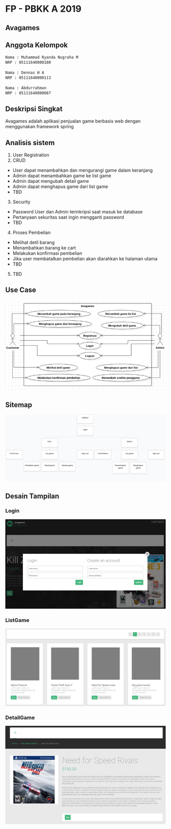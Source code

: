 # FP - PBKK A 2019
## Avagames

## Anggota Kelompok
```
Nama : Muhammad Ryanda Nugraha M
NRP : 05111640000180

Nama : Dennas H A
NRP : 05111640000113

Nama : Abdurrahman
NRP : 05111640000087
```
## Deskripsi Singkat
Avagames adalah aplikasi penjualan game berbasis web dengan menggunakan framework spring  
## Analisis sistem
1. User Registration
2. CRUD
* User dapat menambahkan dan mengurangi game dalam keranjang
* Admin dapat menambahkan game ke list game
* Admin dapat mengubah detail game
* Admin dapat menghapus game dari list game
* TBD
3. Security
* Password User dan Admin terinkripsi saat masuk ke database
* Pertanyaan sekuritas saat ingin mengganti password
* TBD
4. Proses Pembelian
* Melihat detil barang
* Menambahkan barang ke cart
* Melakukan konfirmasi pembelian
* Jika user membatalkan pembelian akan diarahkan ke halaman utama
* TBD
5. TBD

## Use Case
![UC](UCAvagames.jpeg)

## Sitemap
![SiteMap](Sitemap.png)

## Desain Tampilan
### Login
![Login](Login.PNG)
### ListGame
![ListGame](ListGame.PNG)
### DetailGame
![DetailGame](DetailGame.PNG)






